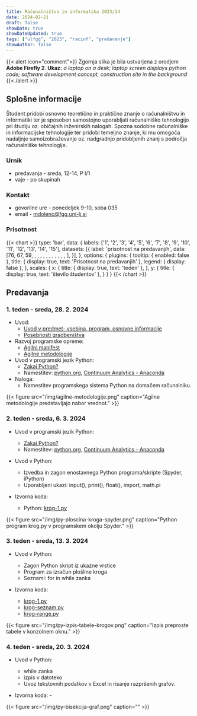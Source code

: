```yaml
---
title: Računalništvo in informatika 2023/24
date: 2024-02-21
draft: false
showDate: true
showDateUpdated: true
tags: ["ulfgg", "2023", "racinf", "predavanje"]
showAuthor: false
---
```


{{< alert icon="comment">}}
Zgornja slika je bila ustvarjena z orodjem **Adobe Firefly 2**.
**Ukaz:** *a laptop on a desk; laptop screen displays python code; software development concept, construction site in the background*
{{< /alert >}}

## Splošne informacije

Študent pridobi osnovno teoretično in praktično znanje o računalništvu in informatiki ter je sposoben samostojno uporabljati računalniško tehnologijo pri študiju oz. običajnih inženirskih nalogah. Spozna sodobne računalniške in informacijske tehnologije ter pridobi temeljno znanje, ki mu omogoča nadaljnje samoizobraževanje oz. nadgradnjo pridobljenih znanj s področja računalniške tehnologije.

### Urnik

- predavanja - sreda, 12-14, P I/1
- vaje - po skupinah

### Kontakt

- govorilne ure - ponedeljek 9-10, soba 035
- email - [mdolenc@fgg.uni-lj.si](mailto:mdolenc@fgg.uni-lj.si)

### Prisotnost

{{< chart >}}
type: 'bar',
data: {
  labels: ['1', '2', '3', '4', '5', '6', '7', '8', '9', '10', '11', '12', '13', '14', '15'],
  datasets: [{
    label: 'prisotnost na predavanjih',
    data: [76, 67, 59, , , , , , , , , , , , ],
  }],
},
options: {
	plugins: {
		tooltip: {
			enabled: false
		},
		title: {
			display: true,
			text: 'Prisotnost na predavanjih'
		},
		legend: {
			display: false
		},
	},
	scales: {
		x: {
			title: {
          		display: true,
          		text: 'teden'
	        },
		},
		y: {
			title: {
          		display: true,
          		text: 'število študentov'
	        },
		}
	}
}
{{< /chart >}}

## Predavanja

### 1. teden - sreda, 28. 2. 2024

- Uvod:
	* [Uvod v predmet- vsebina, program, osnovne informacije](/files/racinf-2023.pdf)
	* [Posebnosti gradbeništva](/files/posebnosti-gradbenistva.pdf)
- Razvoj programske opreme:
	* [Agilni manifest](/files/agilni-manifest.pdf)
	* [Agilne metodologije](/files/agilne-metodologije.pdf)
- Uvod v programski jezik Python:
	* [Zakaj Python?](http://media.matevzdolenc.com/ul-fgg/2022-2023/zakaj-python.pdf)
	* Namestitev: [python.org](http://python.org), [Continuum Analytics - Anaconda](https://www.anaconda.com/download)
- Naloga:
	* Namestitev programskega sistema Python na domačem računalniku.
	
{{< figure src="/img/agilne-metodologije.png" caption="Agilne metodologije predstavljajo nabor vrednot." >}}

### 2. teden - sreda, 6. 3. 2024

- Uvod v programski jezik Python:
	* [Zakaj Python?](http://media.matevzdolenc.com/ul-fgg/2022-2023/zakaj-python.pdf)
	* Namestitev: [python.org](http://python.org), [Continuum Analytics - Anaconda](https://www.anaconda.com/download)

- Uvod v Python:
	* Izvedba in zagon enostavnega Python programa/skripte (Spyder, iPython)
	* Uporabljeni ukazi: input(), print(), float(), import, math.pi

- Izvorna koda:
	* Python: [krog-1.py](http://media.matevzdolenc.com/python/src/krog-1.py")

{{< figure src="/img/py-ploscina-kroga-spyder.png" caption="Python program krog.py v programskem okolju Spyder." >}}

### 3. teden - sreda, 13. 3. 2024

- Uvod v Python:
	- Zagon Python skript iz ukazne vrstice
	- Program za izračun plošline kroga
    - Seznami: for in while zanka

- Izvorna koda:
	* [krog-1.py](http://media.matevzdolenc.com/python/src/krog-1.py")
	* [krog-seznam.py](http://media.matevzdolenc.com/python/src/krog-seznam.py")
	* [krog-range.py](http://media.matevzdolenc.com/python/src/krog-range.py")

{{< figure src="/img/py-izpis-tabele-krogov.png" caption="Izpis preproste tabele v konzolnem oknu." >}}

### 4. teden - sreda, 20. 3. 2024

- Uvod v Python:
	- while zanka
    - izpis v datoteko
	- Uvoz tekstovnih podatkov v Excel in risanje razpršenih grafov.

- Izvorna koda: - 
    <!-- - Izračun ničle funkcije - bisekcija, [bisekcija-1.py](http://media.matevzdolenc.com/python/src/bisekcija-1.py), [bisekcija-2.py](http://media.matevzdolenc.com/python/src/bisekcija-2.py) -->

{{< figure src="/img/py-bisekcija-graf.png" caption="" >}}
